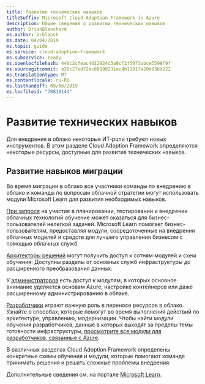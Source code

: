 ```yaml
---
title: Развитие технических навыков
titleSuffix: Microsoft Cloud Adoption Framework in Azure
description: Общие сведения о развитии технических навыков
author: BrianBlanchard
ms.author: brblanch
ms.date: 04/04/2019
ms.topic: guide
ms.service: cloud-adoption-framework
ms.subservice: ready
ms.openlocfilehash: 448c2cfeac4d12924c3a0cf2f5973abce5598f9f
ms.sourcegitcommit: a26c27ed72ac89198231ec4b11917a20d03bd222
ms.translationtype: MT
ms.contentlocale: ru-RU
ms.lasthandoff: 09/06/2019
ms.locfileid: "70819144"
---
```

# <a name="build-technical-skills"></a>Развитие технических навыков

Для внедрения в облако некоторые ИТ-роли требуют новых инструментов. В этом разделе Cloud Adoption Framework определяются некоторые ресурсы, доступные для развития технических навыков.

## <a name="migration-skill-building"></a>Развитие навыков миграции

Во время миграции в облако все участники команды по внедрению в облако и команды по вопросам облачной стратегии могут использовать модули Microsoft Learn для развития необходимых навыков.

[При запросе](/learn/browse/?roles=business-user) на участие в планировании, тестировании и внедрении облачных технологий обучение может оказаться для бизнес-пользователей нелегкой задачей. Microsoft Learn помогает бизнес-пользователям, предоставляя модули, сосредоточенные на внедрении облачных моделей и средств для лучшего управления бизнесом с помощью облачных служб.

[Архитекторы решений](/learn/browse/?roles=solution-architect) могут получить доступ к сотням модулей и схем обучения. Доступны разделы от основных служб инфраструктуры до расширенного преобразования данных.

У [администраторов](/learn/browse/?roles=administrator) есть доступ к модулям, в которых основное внимание уделяется основам Azure, настройке контейнеров или даже расширенному администрированию в облаке.

[Разработчики](/learn/browse/?roles=developer&term=infrastructure) играют важную роль в переносе ресурсов в облако. Узнайте о способах, которые помогут во время выполнения действий по архитектуре, управлению, модернизации. Чтобы найти модули обучения разработчиков, данные в которых выходят за пределы темы готовности инфраструктуры, [просмотрите все модули для разработчиков, связанные с Azure](/learn/browse/?roles=developer&products=azure).

В различных разделах Cloud Adoption Framework определены конкретные схемы обучения и модули, которые помогают команде принимать решения и решать сложные проблемы внедрения.

Дополнительные сведения см. на портале [Microsoft Learn](/learn).
